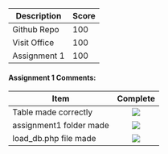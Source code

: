 | Description                             | Score |
|-----------------------------------------|-------|
| Github Repo                             |  100  |
| Visit Office                            | 100 |
| Assignment 1                            |  100  |


#### Assignment 1 Comments:

| Item                             | Complete |
|-----------------------------------------|:-------:|
| Table made correctly                    |  ![](http://f.cl.ly/items/3E231i211n2E042B1U3K/right.png)  |
| assignment1 folder made                 |  ![](http://f.cl.ly/items/3E231i211n2E042B1U3K/right.png)  |
| load_db.php file made                   |  ![](http://f.cl.ly/items/3E231i211n2E042B1U3K/right.png)  |
